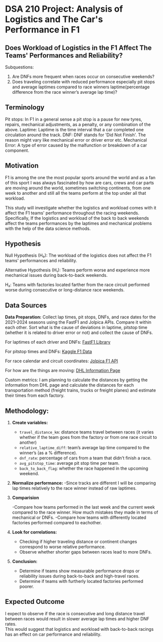 # DSA 210 Project: Analysis of Logistics and The Car's Performance in F1
## Does Workload of Logistics in the F1 Affect The Teams' Performances and Reliability?

Subquestions:
1. Are DNFs more frequent when races occur on consecutive weekends?
2. Does traveling correlate with reduced performance especially pit stops and average laptimes compared to race winners laptime(percentage difference from the race winner’s average lap time)?

## Terminology 
Pit stops: In F1 in a general sense a pit stop is a pause for new tyres, repairs, mechanical adjustments, as a penalty, or any combination of the above.
Laptime: Laptime is the time interval that a car completed one circulation around the track.
DNF: DNF stands for 'Did Not Finish'. The reason might vary like mechanical error or driver error etc.
Mechanical Error: A type of error caused by the malfunction or breakdown of a car component.



## Motivation
F1 is among the one the most popular sports around the world and as a fan of this sport I was always fascinated by how are cars, crews and car parts are moving around the world, sometimes switching continents, from one week to another and still all the teams perform at the top under all that workload. 

This study will investigate whether the logistics and workload comes with it affect the F1 teams' performance throughout the racing weekends. Specifically, If the logistics and workload of the back to back weekends affect the teams performances by the laptimes and mechanical problems with the help of the data science methods.

## Hypothesis
Null Hypothesis (H₀): The workload of the logistics does not affect the F1 teams' performances and reliability.

Alternative Hypothesis (H₁): Teams perform worse and experience more mechanical issues during back-to-back weekends.

H₂: Teams with factories located farther from the race circuit performed worse during consecutive or long-distance race weekends.

## Data Sources

**Data Preparation:** Collect lap times, pit stops, DNFs, and race dates for the 2021–2024 seasons using the FastF1 and Jolpica APIs. Compare it within each other. Sort what is the cause of deviations in laptime, pitstop time (whether it is related to driver error or not) and collect the cause of DNFs.

For laptimes of each driver and DNFs: [FastF1 Library](https://theoehrly.github.io/Fast-F1/)

For pitstop times and DNFs: [Kaggle F1 Data](https://www.kaggle.com/datasets/rohanrao/formula-1-world-championship-1950-2020)

For race calendar and circuit coordinates: [Jolpica F1 API](https://api.jolpi.ca/)

For how are the things are moving: [DHL Information Page](https://inmotion.dhl/en/formula-1)

Custom metrics: I am planning to calculate the distances by getting the information from DHL page and calculate the distances for each transportation method (freight trains, trucks or freight planes) and estimate their times from each factory.


## Methodology:

1. **Create variables:**
   - `travel_distance_km`: distance teams travel between races (it varies whether if the team goes from the factory or from one race circuit to another)
   - `relative_laptime_diff`: team’s average lap time compared to the winner’s (as a % difference).  
   - `dnf_rate`: percentage of cars from a team that didn’t finish a race.  
   - `avg_pitstop_time`: average pit stop time per team.
   - `back_to_back_flag`: whether the race happened in the upcoming weekend.  

2. **Normalize performance:**
   -Since tracks are different I will be comparing lap times relatively to the race winner instead of raw laptimes.
   
3. **Comparision**

   -Compare how teams performed in the last week and the current week compared to the race winner. How much mistakes they made in terms of mechanical or DNFs.
   -Compare how teams with differently located factories performed compared to eachother.

4. **Look for correlations:**
   - Checking if higher traveling distance or continent changes correspond to worse relative performance.  
   - Observe whether shorter gaps between races lead to more DNFs.

5. **Conclusion:**
   - Determine if teams show measurable performance drops or reliability issues during back-to-back and high-travel races.
   - Determine if teams with furtherly located factories performed poorer.


## Expected Outcome
I expect to observe if the race is consecutive and long distance travel between races would result in slower average lap times and higher DNF rates.  
This would suggest that logistics and workload with back-to-back racings has an effect on car performance and reliability.
